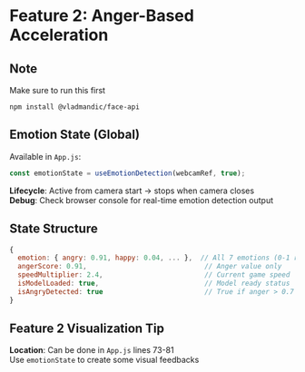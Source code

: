 # Feature 2: Anger-Based Acceleration

## Note
Make sure to run this first
```Code
npm install @vladmandic/face-api
```

## Emotion State (Global)
Available in `App.js`:
```javascript
const emotionState = useEmotionDetection(webcamRef, true);
```

**Lifecycle**: Active from camera start → stops when camera closes \
**Debug**: Check browser console for real-time emotion detection output

## State Structure
```javascript
{
  emotion: { angry: 0.91, happy: 0.04, ... },  // All 7 emotions (0-1 range)
  angerScore: 0.91,                             // Anger value only
  speedMultiplier: 2.4,                         // Current game speed
  isModelLoaded: true,                          // Model ready status
  isAngryDetected: true                         // True if anger > 0.7
}
```

## Feature 2 Visualization Tip
**Location**: Can be done in `App.js` lines 73-81 \
Use `emotionState` to create some visual feedbacks
